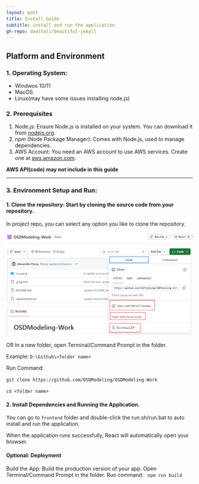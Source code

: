 ```yaml
---
layout: post
title: Install Guide
subtitle: install and run the application
gh-repo: daattali/beautiful-jekyll
---
```


## Platform and Environment
### 1. Operating System:
- Windwos 10/11
- MacOS
- Linux(may have some issues installing node.js)

### 2. Prerequisites
1. Node.js: Ensure Node.js is installed on your system. You can download it from [nodejs.org](https://nodejs.org/).
2. npm (Node Package Manager): Comes with Node.js, used to manage dependencies.
3. AWS Account: You need an AWS account to use AWS services. Create one at [aws.amazon.com](https://aws.amazon.com/).

**AWS API(code) may not include in this guide**

*******************

### 3. Environment Setup and Run:
#### 1. Clone the repository: Start by cloning the source code from your repository.

In project repo, you can select any option you like to clone the repository.

![image](https://github.com/OSDModeling/OSDModeling-Guide/blob/main/_posts/install_1.PNG?raw=true")

OR In a new folder, open Terminal/Command Prompt in the folder.

Example:
``
D:\Github\<folder name>
``

Run Command:

``git clone https://github.com/OSDModeling/OSDModeling-Work``

``cd <folder name>``

#### 2. Install Dependencies and Running the Application.

You can go to `frontend` folder and double-click the run.sh/run.bat to auto install and run the application.

When the application runs successfully, React will automatically open your browser.

#### Optional: Deployment
Build the App: Build the production version of your app.
Open Terminal/Command Prompt in the folder. Run command:
`` npm run build``
